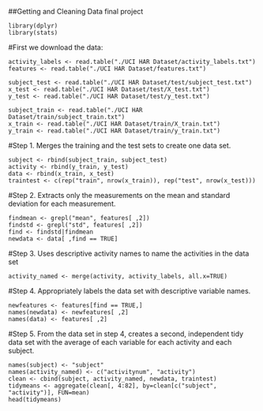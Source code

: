 ##Getting and Cleaning Data final project

```{r echo=TRUE}
library(dplyr)
library(stats)
```
#First we download the data:
```{r echo=TRUE}
activity_labels <- read.table("./UCI HAR Dataset/activity_labels.txt")
features <- read.table("./UCI HAR Dataset/features.txt")

subject_test <- read.table("./UCI HAR Dataset/test/subject_test.txt")
x_test <- read.table("./UCI HAR Dataset/test/X_test.txt")
y_test <- read.table("./UCI HAR Dataset/test/y_test.txt")

subject_train <- read.table("./UCI HAR Dataset/train/subject_train.txt")
x_train <- read.table("./UCI HAR Dataset/train/X_train.txt")
y_train <- read.table("./UCI HAR Dataset/train/y_train.txt")
```

#Step 1. Merges the training and the test sets to create one data set.
```{r echo=TRUE}
subject <- rbind(subject_train, subject_test)
activity <- rbind(y_train, y_test)
data <- rbind(x_train, x_test)
traintest <- c(rep("train", nrow(x_train)), rep("test", nrow(x_test)))
```
#Step 2. Extracts only the measurements on the mean and standard deviation for each measurement.
```{r echo=TRUE}
findmean <- grepl("mean", features[ ,2])
findstd <- grepl("std", features[ ,2])
find <- findstd|findmean
newdata <- data[ ,find == TRUE]
```
#Step 3. Uses descriptive activity names to name the activities in the data set
```{r echo=TRUE}
activity_named <- merge(activity, activity_labels, all.x=TRUE)
```
#Step 4. Appropriately labels the data set with descriptive variable names.
```{r echo=TRUE}
newfeatures <- features[find == TRUE,]
names(newdata) <- newfeatures[ ,2]
names(data) <- features[ ,2]
```
#Step 5. From the data set in step 4, creates a second, independent tidy data set with the average of each variable for each activity and each subject.
```{r echo=TRUE}
names(subject) <- "subject"
names(activity_named) <- c("activitynum", "activity")
clean <- cbind(subject, activity_named, newdata, traintest)
tidymeans <- aggregate(clean[, 4:82], by=clean[c("subject", "activity")], FUN=mean)
head(tidymeans)
```
